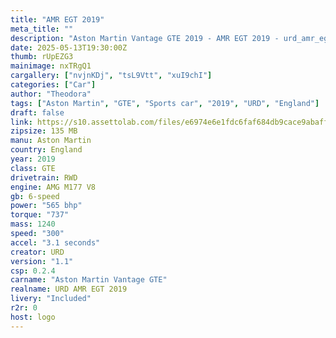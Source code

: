 ```yaml
---
title: "AMR EGT 2019"
meta_title: ""
description: "Aston Martin Vantage GTE 2019 - AMR EGT 2019 - urd_amr_egt_2019 by URD"
date: 2025-05-13T19:30:00Z
thumb: rUpEZG3
mainimage: nxTRgQ1
cargallery: ["nvjnKDj", "tsL9Vtt", "xuI9chI"]
categories: ["Car"]
author: "Theodora"
tags: ["Aston Martin", "GTE", "Sports car", "2019", "URD", "England"]
draft: false
link: https://s10.assettolab.com/files/e6974e6e1fdc6faf684db9cace9abaff/URD_AMR-EGT-2019_v1_1.zip
zipsize: 135 MB
manu: Aston Martin
country: England
year: 2019
class: GTE
drivetrain: RWD
engine: AMG M177 V8 
gb: 6-speed
power: "565 bhp"
torque: "737"
mass: 1240
speed: "300"
accel: "3.1 seconds"
creator: URD
version: "1.1"
csp: 0.2.4
carname: "Aston Martin Vantage GTE"
realname: URD AMR EGT 2019
livery: "Included"
r2r: 0
host: logo
---
```

